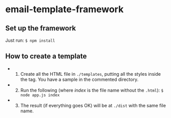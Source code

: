 # email-template-framework

## Set up the framework
Just run:
    `$ npm install`

## How to create a template
 - 1. Create all the HTML file in `./templates`, putting all the styles inside the <styles> tag.  You have a sample in the commented directory.
 - 2. Run the following (where *index* is the file name without the `.html`):
    `$ node app.js index`
 - 3. The result (if everything goes OK) will be at `./dist` with the same file name.


